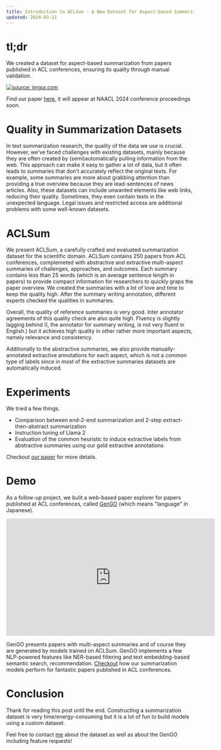 ```yaml
---
title: Introduction to ACLSum - A New Dataset for Aspect-based Summarization of Scientific Publications
updated: 2024-03-21
---
```



# tl;dr

We created a dataset for aspect-based summarization from papers published in ACL conferences, ensuring its quality through manual validation.

<a href="https://imgur.com/qH4gwgB"><img src="https://i.imgur.com/qH4gwgB.png" title="source: imgur.com" /></a>

Find our paper [here](https://arxiv.org/abs/2403.05303), it will appear at NAACL 2024 conference proceedings soon.


# Quality in Summarization Datasets

In text summarization research, the quality of the data we use is crucial. However, we've faced challenges with existing datasets, mainly because they are often created by (semi)automatically pulling information from the web. This approach can make it easy to gather a lot of data, but it often leads to summaries that don't accurately reflect the original texts. For example, some summaries are more about grabbing attention than providing a true overview because they are lead-sentences of news articles. Also, these datasets can include unwanted elements like web links, reducing their quality. Sometimes, they even contain texts in the unexpected language. Legal issues and restricted access are additional problems with some well-known datasets.


<!-- ## References -->
<!---->
<!-- - [On Faithfulness and Factuality in Abstractive Summarization](https://gengo.sotaro.io/2020.acl-main.173) ([PDF](https://aclanthology.org/2020.acl-main.173.pdf)) -->
<!-- - [Neural Text Summarization: A Critical Evaluation](https://gengo.sotaro.io/D19-1051) ([PDF](https://aclanthology.org/D19-1051.pdf)) -->
<!-- - [An Empirical Survey on Long Document Summarization: Datasets, Models, and Metrics](https://dl.acm.org/doi/10.1145/3545176) -->
<!-- - [SQuALITY: Building a Long-Document Summarization Dataset the Hard Way](https://gengo.sotaro.io/2022.emnlp-main.75) ([PDF](https://aclanthology.org/2022.emnlp-main.75.pdf)) -->


# ACLSum

We present ACLSum, a carefully crafted and evaluated summarization dataset for the scientific domain. ACLSum contains 250 papers from ACL conferences, complemeted with abstractive and extractive multi-aspect summaries of challenges, approaches, and outcomes. Each summary contains less than 25 words (which is an average sentence length in papers) to provide compact information for researchers to quickly graps the paper overview. We created the summaries with a lot of love and time to keep the quality high. After the summary writing annotation, different experts checked the qualities in summaries.

<!-- <a href="https://imgur.com/YGjtHlD"><img src="https://i.imgur.com/YGjtHlD.png" title="source: imgur.com" /></a>   -->
Overall, the quality of reference summaries is very good. Inter annotator agreements of this quality check are also quite high. Fluency is slightly lagging behind (I, the annotator for summary writing, is not very fluent in English.) but it achieves high quality in other rather more important aspects, namely relevance and consistency.

Additionally to the abstractive summaries, we also provide manually-annotated extractive annotations for each aspect, which is not a common type of labels since in most of the extractive summaries datasets are automatically induced.


# Experiments

We tried a few things.

- Comparison between end-2-end summarization and 2-step extract-then-abstract summarization
- Instruction tuning of Llama 2
- Evaluation of the common heuristic to induce extractive labels from abstractive summaries using our gold extractive annotations

Checkout [our paper](https://arxiv.org/abs/2403.05303) for more details.


# Demo

As a follow-up project, we bulit a web-based paper explorer for papers published at ACL conferences, called [GenGO](https://gengo.sotaro.io/) (which means "language" in Japanese).

<div style="text-align: center">
<iframe width="560" height="315" src="https://www.youtube.com/embed/yYh9U5IVbIw?si=sj3gw5DenuLolpjL" title="YouTube video player" frameborder="0" allow="accelerometer; autoplay; clipboard-write; encrypted-media; gyroscope; picture-in-picture; web-share" referrerpolicy="strict-origin-when-cross-origin" allowfullscreen></iframe>
</div>

GenGO presents papers with multi-aspect summaries and of course they are generated by models trained on ACLSum.
GenGO implements a few NLP-powered features like NER-based filtering and text embedding-based semantic search, recommendation.
[Checkout](https://gengo.sotaro.io/) how our summarization models perform for fantastic papers published in ACL conferences.


# Conclusion

Thank for reading this post until the end.
Constructing a summarization dataset is very time/energy-consuming but it is a lot of fun to build models using a custom dataset.

Feel free to contact [me](https://sotaro.io/about) about the dataset as well as about the GenGO including feature requests!
